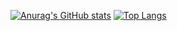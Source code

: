 [![Anurag's GitHub stats](https://github-readme-stats.vercel.app/api?username=darko5r&show_icons=true&theme=gruvbox)](https://github.com/darko5r/github-readme-stats)
[![Top Langs](https://github-readme-stats.vercel.app/api/top-langs/?username=darko5r&layout=compact&show_icons=true&theme=gruvbox)](https://github.com/darko5r/github-readme-stats)

